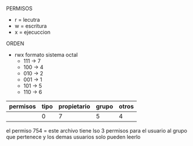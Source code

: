 PERMISOS
- r = lecutra
- w = escritura
- x = ejecuccion

ORDEN
- rwx formato sistema octal
	- 111 -> 7
	- 100 -> 4
	- 010 -> 2
	- 001 -> 1
	- 101 -> 5
	- 110 -> 6


| permisos|tipo | propietario | grupo | otros |
|-|-|-|-|-|
||0|7|5|4|

el permiso 754 = este archivo tiene lso 3 permisos para el usuario
al grupo que pertenece y los demas usuarios solo pueden leerlo
